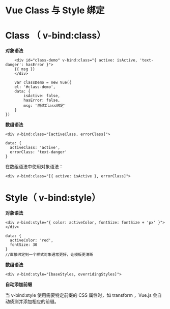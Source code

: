 # Vue Class 与 Style 绑定

# Class （ v-bind:class）

**对象语法**

```
    <div id="class-demo" v-bind:class="{ active: isActive, 'text-danger': hasError }">
    {{ msg }}
    </div>
    
    var classDemo = new Vue({
    el: '#class-demo',
    data: {
        isActive: false,
        hasError: false,
        msg: '测试Class绑定'
    }
})
```
**数组语法**
```
<div v-bind:class="[activeClass, errorClass]">

data: {
  activeClass: 'active',
  errorClass: 'text-danger'
}
```

在数组语法中使用对象语法：
```
<div v-bind:class="[{ active: isActive }, errorClass]">
```

# Style（ v-bind:style）

**对象语法**

```
<div v-bind:style="{ color: activeColor, fontSize: fontSize + 'px' }"></div>

data: {
  activeColor: 'red',
  fontSize: 30
}
//直接绑定到一个样式对象通常更好，让模板更清晰
```

**数组语法**
```
<div v-bind:style="[baseStyles, overridingStyles]">
```
**自动添加前缀**

当 v-bind:style 使用需要特定前缀的 CSS 属性时，如 transform ，Vue.js 会自动侦测并添加相应的前缀。